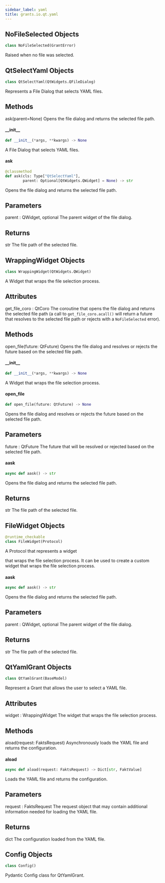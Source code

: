 ```yaml
---
sidebar_label: yaml
title: grants.io.qt.yaml
---
```


## NoFileSelected Objects

```python
class NoFileSelected(GrantError)
```

Raised when no file was selected.

## QtSelectYaml Objects

```python
class QtSelectYaml(QtWidgets.QFileDialog)
```

Represents a File Dialog that selects YAML files.

Methods
-------
ask(parent=None)
    Opens the file dialog and returns the selected file path.

#### \_\_init\_\_

```python
def __init__(*args, **kwargs) -> None
```

A File Dialog that selects YAML files.

#### ask

```python
@classmethod
def ask(cls: Type["QtSelectYaml"],
        parent: Optional[QtWidgets.QWidget] = None) -> str
```

Opens the file dialog and returns the selected file path.

Parameters
----------
parent : QWidget, optional
    The parent widget of the file dialog.

Returns
-------
str
    The file path of the selected file.

## WrappingWidget Objects

```python
class WrappingWidget(QtWidgets.QWidget)
```

A Widget that wraps the file selection process.

Attributes
----------
get_file_coro : QtCoro
    The coroutine that opens the file dialog and returns the selected file path
    (a call to `get_file_coro.acall()` will return a future that resolves to the selected file path
    or rejects with a `NoFileSelected` error).

Methods
-------
open_file(future: QtFuture)
    Opens the file dialog and resolves or rejects the future based on the selected file path.

#### \_\_init\_\_

```python
def __init__(*args, **kwargs) -> None
```

A Widget that wraps the file selection process.

#### open\_file

```python
def open_file(future: QtFuture) -> None
```

Opens the file dialog and resolves or rejects the future based on the selected file path.

Parameters
----------
future : QtFuture
    The future that will be resolved or rejected based on the selected file path.

#### aask

```python
async def aask() -> str
```

Opens the file dialog and returns the selected file path.

Returns
-------
str
    The file path of the selected file.

## FileWidget Objects

```python
@runtime_checkable
class FileWidget(Protocol)
```

A Protocol that represents a widget

that wraps the file selection process.
It can be used to create a custom widget that wraps the file selection process.

#### aask

```python
async def aask() -> str
```

Opens the file dialog and returns the selected file path.

Parameters
----------
parent : QWidget, optional
    The parent widget of the file dialog.

Returns
-------
str
    The file path of the selected file.

## QtYamlGrant Objects

```python
class QtYamlGrant(BaseModel)
```

Represent a Grant that allows the user to select a YAML file.

Attributes
----------
widget : WrappingWidget
    The widget that wraps the file selection process.

Methods
-------
aload(request: FaktsRequest)
    Asynchronously loads the YAML file and returns the configuration.

#### aload

```python
async def aload(request: FaktsRequest) -> Dict[str, FaktValue]
```

Loads the YAML file and returns the configuration.

Parameters
----------
request : FaktsRequest
    The request object that may contain additional information needed for loading the YAML file.

Returns
-------
dict
    The configuration loaded from the YAML file.

## Config Objects

```python
class Config()
```

Pydantic Config class for QtYamlGrant.

